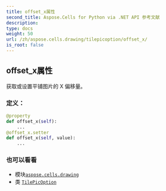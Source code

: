 ```yaml
---
title: offset_x属性
second_title: Aspose.Cells for Python via .NET API 参考文献
description:
type: docs
weight: 50
url: /zh/aspose.cells.drawing/tilepicoption/offset_x/
is_root: false
---
```

## offset_x属性

获取或设置平铺图片的 X 偏移量。
### 定义：
```python
@property
def offset_x(self):
    ...
@offset_x.setter
def offset_x(self, value):
    ...
```

### 也可以看看
* 模块[`aspose.cells.drawing`](../../)
* 类 [`TilePicOption`](/cells/python-net/zh/aspose.cells.drawing/tilepicoption)

